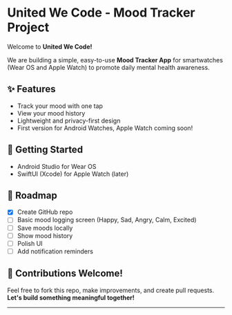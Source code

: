 # United We Code - Mood Tracker Project

Welcome to **United We Code!**

We are building a simple, easy-to-use **Mood Tracker App** for smartwatches (Wear OS and Apple Watch) to promote daily mental health awareness.

## ✨ Features
- Track your mood with one tap
- View your mood history
- Lightweight and privacy-first design
- First version for Android Watches, Apple Watch coming soon!

## 🚀 Getting Started
- Android Studio for Wear OS
- SwiftUI (Xcode) for Apple Watch (later)

## 📌 Roadmap
- [x] Create GitHub repo
- [ ] Basic mood logging screen (Happy, Sad, Angry, Calm, Excited)
- [ ] Save moods locally
- [ ] Show mood history
- [ ] Polish UI
- [ ] Add notification reminders

## 🤝 Contributions Welcome!
Feel free to fork this repo, make improvements, and create pull requests.  
**Let's build something meaningful together!**

---
